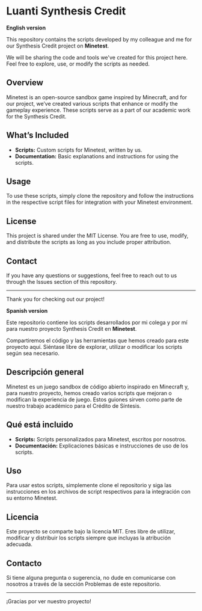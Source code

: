 # Luanti Synthesis Credit 

****English version****

This repository contains the scripts developed by my colleague and me for our Synthesis Credit project on **Minetest**. 

We will be sharing the code and tools we've created for this project here. Feel free to explore, use, or modify the scripts as needed.

## Overview

Minetest is an open-source sandbox game inspired by Minecraft, and for our project, we’ve created various scripts that enhance or modify the gameplay experience. These scripts serve as a part of our academic work for the Synthesis Credit.

## What’s Included

- **Scripts:** Custom scripts for Minetest, written by us.
- **Documentation:** Basic explanations and instructions for using the scripts.

## Usage

To use these scripts, simply clone the repository and follow the instructions in the respective script files for integration with your Minetest environment.

## License

This project is shared under the MIT License. You are free to use, modify, and distribute the scripts as long as you include proper attribution.

## Contact

If you have any questions or suggestions, feel free to reach out to us through the Issues section of this repository.

---

Thank you for checking out our project!

****Spanish version****

Este repositorio contiene los scripts desarrollados por mi colega y por mí para nuestro proyecto Synthesis Credit en **Minetest**. 

Compartiremos el código y las herramientas que hemos creado para este proyecto aquí. Siéntase libre de explorar, utilizar o modificar los scripts según sea necesario.

## Descripción general

Minetest es un juego sandbox de código abierto inspirado en Minecraft y, para nuestro proyecto, hemos creado varios scripts que mejoran o modifican la experiencia de juego. Estos guiones sirven como parte de nuestro trabajo académico para el Crédito de Síntesis.

## Qué está incluido

- **Scripts:** Scripts personalizados para Minetest, escritos por nosotros.
- **Documentación:** Explicaciones básicas e instrucciones de uso de los scripts.

## Uso

Para usar estos scripts, simplemente clone el repositorio y siga las instrucciones en los archivos de script respectivos para la integración con su entorno Minetest.

## Licencia

Este proyecto se comparte bajo la licencia MIT. Eres libre de utilizar, modificar y distribuir los scripts siempre que incluyas la atribución adecuada.

## Contacto

Si tiene alguna pregunta o sugerencia, no dude en comunicarse con nosotros a través de la sección Problemas de este repositorio.

---

¡Gracias por ver nuestro proyecto!
